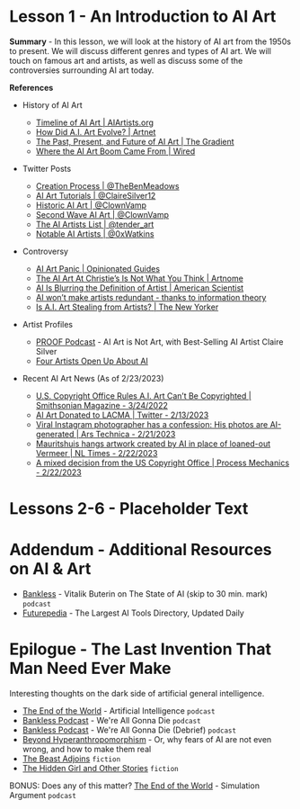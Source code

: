 # Lesson 1 - An Introduction to AI Art

**Summary** - In this lesson, we will look at the history of AI art from the 1950s to present. We will discuss different genres and types of AI art. We will touch on famous art and artists, as well as discuss some of the controversies surrounding AI art today.

**References**

- History of AI Art
  - [Timeline of AI Art | AIArtists.org](https://aiartists.org/ai-timeline-art)
  - [How Did A.I. Art Evolve? | Artnet](https://news.artnet.com/art-world/artificial-intelligence-art-history-2045520)
  - [The Past, Present, and Future of AI Art | The Gradient](https://thegradient.pub/the-past-present-and-future-of-ai-art/)
  - [Where the AI Art Boom Came From | Wired](https://www.wired.com/gallery/where-the-ai-art-boom-came-from-and-where-its-going/)

- Twitter Posts
  - [Creation Process | @TheBenMeadows](https://twitter.com/TheBenMeadows/status/1601358943741440000)
  - [AI Art Tutorials | @ClaireSilver12](https://twitter.com/ClaireSilver12/status/1611991035487346688)
  - [Historic AI Art | @ClownVamp](https://twitter.com/ClownVamp/status/1619782836650909696)
  - [Second Wave AI Art | @ClownVamp](https://twitter.com/ClownVamp/status/1624876750693105664)
  - [The AI Artists List | @tender_art](https://twitter.com/tender_art/status/1626215740251709442)
  - [Notable AI Artists | @0xWatkins](https://twitter.com/0xWatkins/status/1626238416546590720)

- Controversy
  - [AI Art Panic | Opinionated Guides](https://opguides.info/posts/aiartpanic/#the-photography-analogy)
  - [The AI Art At Christie’s Is Not What You Think | Artnome](https://www.artnome.com/news/2018/10/13/the-ai-art-at-christies-is-not-what-you-think)
  - [AI Is Blurring the Definition of Artist | American Scientist](https://www.americanscientist.org/article/ai-is-blurring-the-definition-of-artist)
  - [AI won’t make artists redundant - thanks to information theory](https://p.migdal.pl/blog/2023/02/ai-arts-information-theory/)
  - [Is A.I. Art Stealing from Artists? | The New Yorker](https://www.newyorker.com/culture/infinite-scroll/is-ai-art-stealing-from-artists)

- Artist Profiles
  - [PROOF Podcast](https://podcasts.proof.xyz/artist-profile-ai-art-is-not-art-with-best-selling-ai-artist-claire-silver/) - AI Art is Not Art, with Best-Selling AI Artist Claire Silver
  - [Four Artists Open Up About AI](https://nftnow.com/features/four-artists-open-up-about-ai-and-the-future-of-their-craft/)

- Recent AI Art News (As of 2/23/2023)
  - [U.S. Copyright Office Rules A.I. Art Can’t Be Copyrighted | Smithsonian Magazine - 3/24/2022](https://www.smithsonianmag.com/smart-news/us-copyright-office-rules-ai-art-cant-be-copyrighted-180979808/)
  - [AI Art Donated to LACMA | Twitter - 2/13/2023](https://twitter.com/ClaireSilver12/status/1625214426470129664)
  - [Viral Instagram photographer has a confession: His photos are AI-generated | Ars Technica - 2/21/2023](https://arstechnica.com/information-technology/2023/02/viral-instagram-photographer-has-a-confession-his-photos-are-ai-generated/)
  - [Mauritshuis hangs artwork created by AI in place of loaned-out Vermeer | NL Times - 2/22/2023](https://nltimes.nl/2023/02/22/mauritshuis-hangs-artwork-created-ai-place-loaned-vermeer) 
  - [A mixed decision from the US Copyright Office | Process Mechanics - 2/22/2023](https://www.processmechanics.com/2023/02/22/a-mixed-decision-from-the-us-copyright-office/)

# Lessons 2-6 - Placeholder Text

# Addendum - Additional Resources on AI & Art

- [Bankless](http://podcast.banklesshq.com/138-whats-next-vitalik-buterin-part-ii) - Vitalik Buterin on The State of AI (skip to 30 min. mark) `podcast`  
- [Futurepedia](https://www.futurepedia.io/) - The Largest AI Tools Directory, Updated Daily

# Epilogue - The Last Invention That Man Need Ever Make

Interesting thoughts on the dark side of artificial general intelligence.

  - [The End of the World](https://podcastaddict.com/episode/138244291) - Artificial Intelligence `podcast`
  - [Bankless Podcast](http://podcast.banklesshq.com/159-were-all-gonna-die-with-eliezer-yudkowsky) - We're All Gonna Die `podcast`
  - [Bankless Podcast](http://podcast.banklesshq.com/debrief-were-all-gonna-die) - We're All Gonna Die (Debrief) `podcast`
  - [Beyond Hyperanthropomorphism](https://studio.ribbonfarm.com/p/beyond-hyperanthropomorphism) - Or, why fears of AI are not even wrong, and how to make them real
  - [The Beast Adjoins](https://web.archive.org/web/20211126090806/https://www.asimovs.com/assets/1/6/TheBeastAdjoins_Kosmatka.pdf) `fiction`
  - [The Hidden Girl and Other Stories](https://www.goodreads.com/book/show/52163147-the-hidden-girl-and-other-stories) `fiction`

BONUS: Does any of this matter? [The End of the World](https://podcastaddict.com/episode/138241649) - Simulation Argument `podcast`
